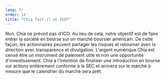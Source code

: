 ```yaml
---
lang: fr
order: 14
title: "Chia fait-il un ICO?"
---
```


Non. Chia ne prévoit pas d'ICO. Au lieu de cela, notre objectif est de faire entrer la société en bourse sur un marché boursier américain. De cette façon, les actionnaires peuvent partager les risques et retourner avec la direction avec transparence et divulgation. L'argent numérique Chia est censé être un instrument de paiement utile et non une opportunité d'investissement. Chia a l'intention de finaliser une introduction en bourse sur actions entièrement conforme à la SEC et arrivera sur le marché à mesure que le calendrier du marché sera prêt.
